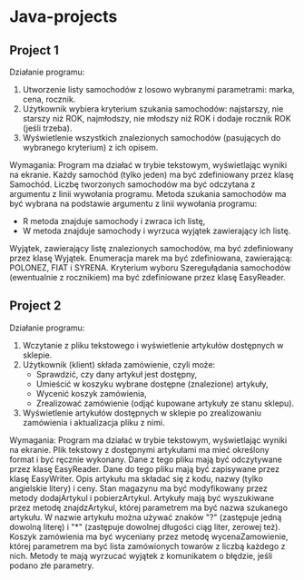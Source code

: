 # Java-projects

## Project 1
Działanie programu:
1. Utworzenie listy samochodów z losowo wybranymi parametrami: marka, cena, rocznik.
2. Użytkownik wybiera kryterium szukania samochodów: najstarszy, nie starszy niż ROK, najmłodszy, nie młodszy niż ROK i dodaje rocznik ROK (jeśli trzeba).
3. Wyświetlenie wszystkich znalezionych samochodów (pasujących do wybranego kryterium) z ich opisem.

Wymagania: Program ma działać w trybie tekstowym, wyświetlając wyniki na ekranie. Każdy samochód (tylko jeden) ma być zdefiniowany przez klasę Samochód. Liczbę tworzonych samochodów ma być odczytana z argumentu z linii wywołania programu. Metoda szukania samochodów ma być wybrana na podstawie argumentu z linii wywołania programu: 
- R metoda znajduje samochody i zwraca ich listę,
- W metoda znajduje samochody i wyrzuca wyjątek zawierający ich listę.

Wyjątek, zawierający listę znalezionych samochodów, ma być zdefiniowany przez klasę Wyjątek. Enumeracja marek ma być zdefiniowana, zawierającą: POLONEZ, FIAT i SYRENA. Kryterium wyboru Szeregułądania samochodów (ewentualnie z rocznikiem) ma być zdefiniowane przez klasę EasyReader.

## Project 2
Działanie programu:
1. Wczytanie z pliku tekstowego i wyświetlenie artykułów dostępnych w sklepie.
2. Użytkownik (klient) składa zamówienie, czyli może: 
    - Sprawdzić, czy dany artykuł jest dostępny,
    - Umieścić w koszyku wybrane dostępne (znalezione) artykuły,
    - Wycenić koszyk zamówienia,
    - Zrealizować zamówienie (odjąć kupowane artykuły ze stanu sklepu).
3. Wyświetlenie artykułów dostępnych w sklepie po zrealizowaniu zamówienia i aktualizacja pliku z nimi.

Wymagania: Program ma działać w trybie tekstowym, wyświetlając wyniki na ekranie.
Plik tekstowy z dostępnymi artykułami ma mieć określony format i być ręcznie wykonany.
Dane z tego pliku mają być odczytywane przez klasę EasyReader.
Dane do tego pliku mają być zapisywane przez klasę EasyWriter.
Opis artykułu ma składać się z kodu, nazwy (tylko angielskie litery) i ceny.
Stan magazynu ma być modyfikowany przez metody dodajArtykul i pobierzArtykul.
Artykuły mają być wyszukiwane przez metodę znajdzArtykul, której parametrem ma być nazwa szukanego artykułu. W nazwie artykułu można używać znaków "?" (zastępuje jedną dowolną literę) i "*" (zastępuje dowolnej długości ciąg liter, zerowej też).
Koszyk zamówienia ma być wyceniany przez metodę wycenaZamowienie, której parametrem ma być lista zamówionych towarów z liczbą każdego z nich.
Metody te mają wyrzucać wyjątek z komunikatem o błędzie, jeśli podano złe parametry.
